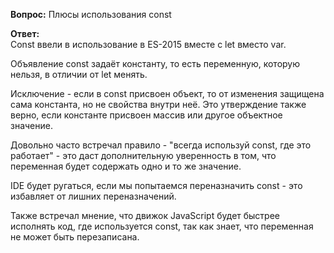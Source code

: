 **Вопрос:** Плюсы использования const

**Ответ:** <br>
Сonst ввели в использование в ES-2015 вместе с let вместо var.

Объявление const задаёт константу, то есть переменную, которую нельзя, в отличии от let менять.

Исключение - если в const присвоен объект, то от изменения защищена сама константа, но не свойства внутри неё. Это утверждение также верно, если константе присвоен массив или другое объектное значение.

Довольно часто встречал правило - "всегда используй const, где это работает" - это даст дополнительную уверенность в том, что переменная будет содержать одно и то же значение.

IDE будет ругаться, если мы попытаемся переназначить const - это избавляет от лишних переназначений.

Также встречал мнение, что движок JavaScript будет быстрее исполнять код, где используется const, так как знает, что переменная не может быть перезаписана.
